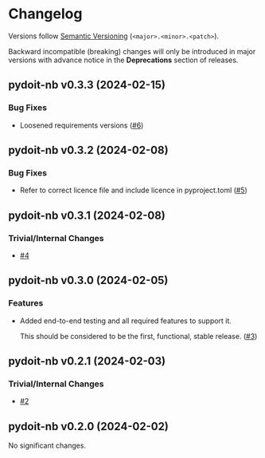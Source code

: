 # Changelog

Versions follow [Semantic Versioning](https://semver.org/) (`<major>.<minor>.<patch>`).

Backward incompatible (breaking) changes will only be introduced in major versions
with advance notice in the **Deprecations** section of releases.


<!--
You should *NOT* be adding new changelog entries to this file, this
file is managed by towncrier. See changelog/README.md.

You *may* edit previous changelogs to fix problems like typo corrections or such.
To add a new changelog entry, please see
https://pip.pypa.io/en/latest/development/contributing/#news-entries,
noting that we use the `changelog` directory instead of news, md instead
of rst and use slightly different categories.
-->

<!-- towncrier release notes start -->

## pydoit-nb v0.3.3 (2024-02-15)


### Bug Fixes

- Loosened requirements versions ([#6](https://github.com/climate-resource/pydoit-nb/pulls/6))


## pydoit-nb v0.3.2 (2024-02-08)


### Bug Fixes

- Refer to correct licence file and include licence in pyproject.toml ([#5](https://github.com/climate-resource/pydoit-nb/pulls/5))


## pydoit-nb v0.3.1 (2024-02-08)


### Trivial/Internal Changes

- [#4](https://github.com/climate-resource/pydoit-nb/pulls/4)


## pydoit-nb v0.3.0 (2024-02-05)


### Features

- Added end-to-end testing and all required features to support it.

  This should be considered to be the first, functional, stable release. ([#3](https://github.com/climate-resource/pydoit-nb/pulls/3))


## pydoit-nb v0.2.1 (2024-02-03)


### Trivial/Internal Changes

- [#2](https://github.com/climate-resource/pydoit-nb/pulls/2)


## pydoit-nb v0.2.0 (2024-02-02)


No significant changes.
